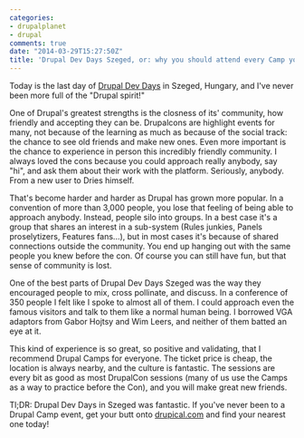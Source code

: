 ```yaml
---
categories:
- drupalplanet
- drupal
comments: true
date: "2014-03-29T15:27:50Z"
title: 'Drupal Dev Days Szeged, or: why you should attend every Camp you can '
---
```

Today is the last day of [Drupal Dev Days](http://szeged2014.drupaldays.org/) in Szeged, Hungary, and I've never been more full of the "Drupal spirit!"

One of Drupal's greatest strengths is the closness of its' community, how friendly and accepting they can be. Drupalcons are highlight events for many, not because of the learning as much as because of the social track: the chance to see old friends and make new ones. Even more important is the chance to experience in person this incredibly friendly community. I always loved the cons because you could approach really anybody, say "hi", and ask them about their work with the platform. Seriously, anybody. From a new user to Dries himself.

That's become harder and harder as Drupal has grown more popular. In a convention of more than 3,000 people, you lose that feeling of being able to approach anybody. Instead, people silo into groups. In a best case it's a group that shares an interest in a sub-system (Rules junkies, Panels proselytizers, Features fans...), but in most cases it's because of shared connections outside the community. You end up hanging out with the same people you knew before the con. Of course you can still have fun, but that sense of community is lost.

One of the best parts of Drupal Dev Days Szeged was the way they encouraged people to mix, cross pollinate, and discuss. In a conference of 350 people I felt like I spoke to almost all of them. I could approach even the famous visitors and talk to them like a normal human being. I borrowed VGA adaptors from Gabor Hojtsy and Wim Leers, and neither of them batted an eye at it. 

This kind of experience is so great, so positive and validating, that I recommend Drupal Camps for everyone. The ticket price is cheap, the location is always nearby, and the culture is fantastic. The sessions are every bit as good as most DrupalCon sessions (many of us use the Camps as a way to practice before the Con), and you will make great new friends.

Tl;DR: Drupal Dev Days in Szeged was fantastic. If you've never been to a Drupal Camp event, get your butt onto [drupical.com](http://www.drupical.com/) and find your nearest one today!
